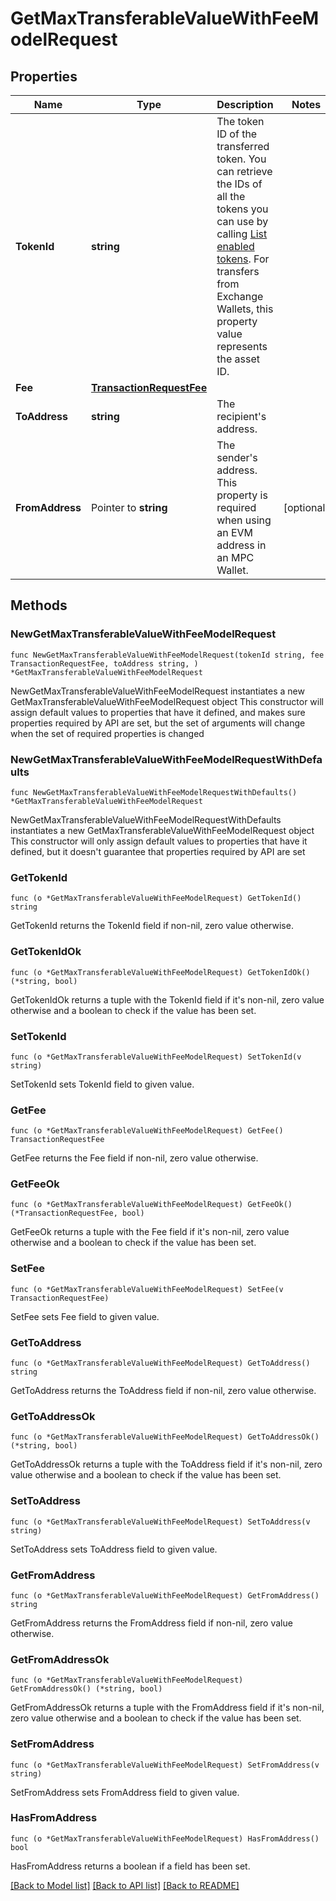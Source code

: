 # GetMaxTransferableValueWithFeeModelRequest

## Properties

Name | Type | Description | Notes
------------ | ------------- | ------------- | -------------
**TokenId** | **string** | The token ID of the transferred token. You can retrieve the IDs of all the tokens you can use by calling [List enabled tokens](https://www.cobo.com/developers/v2/api-references/wallets/list-enabled-tokens). For transfers from Exchange Wallets, this property value represents the asset ID. | 
**Fee** | [**TransactionRequestFee**](TransactionRequestFee.md) |  | 
**ToAddress** | **string** | The recipient&#39;s address. | 
**FromAddress** | Pointer to **string** | The sender&#39;s address. This property is required when using an EVM address in an MPC Wallet. | [optional] 

## Methods

### NewGetMaxTransferableValueWithFeeModelRequest

`func NewGetMaxTransferableValueWithFeeModelRequest(tokenId string, fee TransactionRequestFee, toAddress string, ) *GetMaxTransferableValueWithFeeModelRequest`

NewGetMaxTransferableValueWithFeeModelRequest instantiates a new GetMaxTransferableValueWithFeeModelRequest object
This constructor will assign default values to properties that have it defined,
and makes sure properties required by API are set, but the set of arguments
will change when the set of required properties is changed

### NewGetMaxTransferableValueWithFeeModelRequestWithDefaults

`func NewGetMaxTransferableValueWithFeeModelRequestWithDefaults() *GetMaxTransferableValueWithFeeModelRequest`

NewGetMaxTransferableValueWithFeeModelRequestWithDefaults instantiates a new GetMaxTransferableValueWithFeeModelRequest object
This constructor will only assign default values to properties that have it defined,
but it doesn't guarantee that properties required by API are set

### GetTokenId

`func (o *GetMaxTransferableValueWithFeeModelRequest) GetTokenId() string`

GetTokenId returns the TokenId field if non-nil, zero value otherwise.

### GetTokenIdOk

`func (o *GetMaxTransferableValueWithFeeModelRequest) GetTokenIdOk() (*string, bool)`

GetTokenIdOk returns a tuple with the TokenId field if it's non-nil, zero value otherwise
and a boolean to check if the value has been set.

### SetTokenId

`func (o *GetMaxTransferableValueWithFeeModelRequest) SetTokenId(v string)`

SetTokenId sets TokenId field to given value.


### GetFee

`func (o *GetMaxTransferableValueWithFeeModelRequest) GetFee() TransactionRequestFee`

GetFee returns the Fee field if non-nil, zero value otherwise.

### GetFeeOk

`func (o *GetMaxTransferableValueWithFeeModelRequest) GetFeeOk() (*TransactionRequestFee, bool)`

GetFeeOk returns a tuple with the Fee field if it's non-nil, zero value otherwise
and a boolean to check if the value has been set.

### SetFee

`func (o *GetMaxTransferableValueWithFeeModelRequest) SetFee(v TransactionRequestFee)`

SetFee sets Fee field to given value.


### GetToAddress

`func (o *GetMaxTransferableValueWithFeeModelRequest) GetToAddress() string`

GetToAddress returns the ToAddress field if non-nil, zero value otherwise.

### GetToAddressOk

`func (o *GetMaxTransferableValueWithFeeModelRequest) GetToAddressOk() (*string, bool)`

GetToAddressOk returns a tuple with the ToAddress field if it's non-nil, zero value otherwise
and a boolean to check if the value has been set.

### SetToAddress

`func (o *GetMaxTransferableValueWithFeeModelRequest) SetToAddress(v string)`

SetToAddress sets ToAddress field to given value.


### GetFromAddress

`func (o *GetMaxTransferableValueWithFeeModelRequest) GetFromAddress() string`

GetFromAddress returns the FromAddress field if non-nil, zero value otherwise.

### GetFromAddressOk

`func (o *GetMaxTransferableValueWithFeeModelRequest) GetFromAddressOk() (*string, bool)`

GetFromAddressOk returns a tuple with the FromAddress field if it's non-nil, zero value otherwise
and a boolean to check if the value has been set.

### SetFromAddress

`func (o *GetMaxTransferableValueWithFeeModelRequest) SetFromAddress(v string)`

SetFromAddress sets FromAddress field to given value.

### HasFromAddress

`func (o *GetMaxTransferableValueWithFeeModelRequest) HasFromAddress() bool`

HasFromAddress returns a boolean if a field has been set.


[[Back to Model list]](../README.md#documentation-for-models) [[Back to API list]](../README.md#documentation-for-api-endpoints) [[Back to README]](../README.md)


